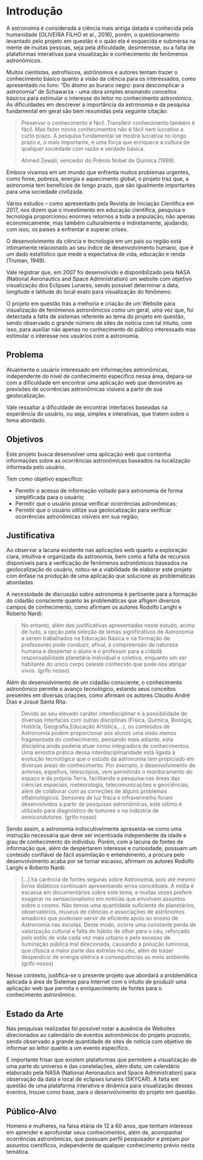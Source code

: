 # Introdução

A astronomia é considerada a ciência mais antiga datada e conhecida pela humanidade (OLIVEIRA FILHO et al., 2016), porém, o questionamento levantado pelo projeto em questão é o quão ela é esquecida e submersa na mente de muitas pessoas, seja pela dificuldade, desinteresse, ou a falta de plataformas interativas para visualização e conhecimento de fenômenos astronômicos. 

Muitos cientistas, astrofísicos, astrônomos e autores tentam trazer o conhecimento básico quanto a visão da ciência para os interessados, como apresentado no livro: “Do átomo ao buraco negro: para descomplicar a astronomia” de Schawarza - uma obra simples ensinando conceitos básicos para estimular o interesse do leitor no conhecimento astronômico. As dificuldades em descrever a importância da astronomia e da pesquisa fundamental em geral são bem resumidas pela seguinte citação:

>Preservar o conhecimento é fácil. Transferir conhecimento também é fácil. Mas fazer novos conhecimentos não é fácil nem lucrativo a curto prazo. A pesquisa fundamental se mostra lucrativa no longo prazo e, o mais importante, é uma força que enriquece a cultura de qualquer sociedade com razão e verdade básica. 
>
>Ahmed Zewali, vencedor do Prêmio Nobel de Química (1999).

Embora vivamos em um mundo que enfrenta muitos problemas urgentes, como fome, pobreza, energia e aquecimento global, o projeto traz que, a astronomia tem benefícios de longo prazo, que são igualmente importantes para uma sociedade civilizada.

Vários estudos – como apresentado pela Revista de Iniciação Científica em 2017,  nos dizem que o investimento em educação científica, pesquisa e tecnologia proporcionou enormes retornos a toda a população, não apenas economicamente, mas também culturalmente e indiretamente, ajudando, com isso, os países a enfrentar e superar crises. 

O desenvolvimento da ciência e tecnologia em um país ou região está intimamente relacionado ao seu índice de desenvolvimento humano, que é um dado estatístico que mede a expectativa de vida, educação e renda (Truman, 1949).

Vale registrar que, em 2007 foi desenvolvido e disponibilizado pela NASA (National Aeronautics and Space Administration) um website com objetivo visualização dos Eclipses Lunares, sendo possível determinar a data, longitude e latitude do local exato para visualização do fenômeno.

O projeto em questão trás a melhoria e criação de um Website para visualização de fenômenos astronômicos como um geral, uma vez que, foi detectada a falta de sistemas referente ao tema do projeto em questão, sendo observado o grande número de sites de notícia com tal intuito, com isso, para auxiliar não apenas no conhecimento do público interessado mas estimular o interesse nos usuários com a astronomia.

## Problema

Atualmente o usuário interessado em informações astronômicas, independente do nível de conhecimento específico nessa área, depara-se com a dificuldade em encontrar uma aplicação web que demonstre as previsões de ocorrências astronômicas visíveis a partir de sua geolocalização.

Vale ressaltar a dificuldade de encontrar  interfaces baseadas na experiência do usuário, ou seja,  simples e interativas, que tratem sobre o tema abordado.

## Objetivos

Este projeto busca desenvolver uma aplicação web que contenha informações sobre as ocorrências astronômicas baseados na localização informada pelo usuário.

Tem como objetivo específico:

 - Permitir o acesso de informação voltado para astronomia de forma
   simplificada para o usuário;
 - Permitir que o usuário possa verificar ocorrências astronômicas;
 - Permitir que o usuário utilize sua geolocalização para verificar
   ocorrências astronômicas visíveis em sua região;


## Justificativa

Ao observar a lacuna existente nas aplicações web quanto a exploração clara, intuitiva e organizada da astronomia, bem como a falta de recursos disponíveis para a verificação de fenômenos astronômicos baseados na geolocalização do usuário, notou-se a viabilidade de elaborar este projeto com ênfase na produção de uma aplicação que solucione as problemáticas abordadas.

A necessidade de discussão sobre astronomia é pertinente para a formação do cidadão consciente quanto às problemáticas que afligem diversos campos de conhecimento, como afirmam os autores Rodolfo Langhi e Roberto Nardi:

> No entanto, além das justificativas apresentadas neste estudo, acima
> de tudo, a opção pela seleção de temas significativos de Astronomia a
> serem trabalhados na Educação Básica e na formação de professores pode
> conduzir, afinal, à compreensão da natureza humana e despertar o aluno
> e o professor para a cidadã responsabilidade planetária individual e
> coletiva, enquanto um ser habitante do único corpo celeste conhecido
> que pode nos abrigar vivos. (grifo nosso)

Além do desenvolvimento de um cidadão consciente, o conhecimento astronômico permite o avanço tecnológico, estando seus conceitos presentes em diversas criações, como afirmam os autores Claudio André Dias e Josué Santa Rita:

> Devido ao seu elevado caráter interdisciplinar e à possibilidade de
> diversas interfaces com outras disciplinas (Física, Química, Biologia,
> História, Geografia,Educação Artística,...), os conteúdos de
> Astronomia podem proporcionar aos alunos uma visão menos fragmentada
> do conhecimento, pensando mais adiante, esta disciplina ainda poderia
> atuar como integradora de conhecimentos.
> Uma amostra prática dessa interdisciplinaridade está ligada à evolução
> tecnológica que o estudo da astronomia tem propiciado em diversas
> áreas do conhecimento. Por exemplo, o desenvolvimento de antenas,
> espelhos, telescópios, vem permitindo o monitoramento do espaço e da
> própria Terra, facilitando a pesquisa nas áreas das ciências
> espaciais, meteorologia, telecomunicações e geociências, além de
> colaborar com as correções de alguns problemas oftalmológicos.
> Sensores de luz fraca e infravermelho foram desenvolvidos a partir de
> pesquisas astronômicas, este último é utilizado para diagnóstico de
> tumores e na indústria de semicondutores. (grifo nosso)

Sendo assim, a astronomia indiscutivelmente apresenta-se como uma instrução necessária que deve ser incentivada independente da idade e grau de conhecimento do indivíduo. Porém, com a lacuna de fontes de informação que, além de despertarem interesse e curiosidade, possuam um conteúdo confiável de fácil assimilação e entendimento, a procura pelo desenvolvimento acaba por se tornar escasso, afirmam os autores Rodolfo Langhi e Roberto Nardi:

> [...] há carência de fontes seguras sobre Astronomia, pois até mesmo
> livros didáticos continuam apresentando erros conceituais. A mídia é
> escassa em documentários sobre este tema, e muitas vezes prefere
> exagerar no sensacionalismo em notícias que envolvem assuntos sobre o
> cosmo. Não temos uma quantidade suficiente de planetários,
> observatórios, museus de ciências e associações de astrônomos amadores
> que poderiam servir de eficiente apoio ao ensino de Astronomia nas
> escolas. Deste modo, ocorre uma constante perda de valorização
> cultural e falta do hábito de olhar para o céu, reforçado pelo estilo
> de vida cada vez mais urbano e pelo excesso de iluminação pública mal
> direcionada, causando a poluição luminosa, que ofusca a maior parte
> das estrelas no céu, além de trazer desperdício de energia elétrica e
> consequências ao meio ambiente. (grifo nosso)

Nesse contexto, justifica-se o presente projeto que abordará a problemática aplicada à área de Sistemas para Internet com o intuito de  produzir uma aplicação web que permita o enriquecimento de fontes para o conhecimento astronômico.

## Estado da Arte

Nas pesquisas realizadas foi possível notar a ausência de Websites direcionados ao calendário de eventos astronômicos do projeto proposto, sendo observado a grande quantidade de sites de notícia com objetivo de informar ao leitor quanto a um evento específico.

É importante frisar que existem plataformas que permitem a visualização de uma parte do universo e das constelações, além disto, um calendário elaborado pela NASA (National Aeronautics and Space Administration) para observação da data e local de eclipses lunares (SKYCAR). A falta em questão de uma plataforma interativa e dinâmica para visualização desses eventos, trouxe como base, para o desenvolvimento do projeto em questão. 

## Público-Alvo

Homens e mulheres, na faixa etária de 12 à 60 anos, que tenham interesse em aprender e aprofundar seus conhecimentos, além de, acompanhar ocorrências astronômicas, que possuam perfil pesquisador e prezam por assuntos científicos, independente de qualquer conhecimento prévio nesta temática.
